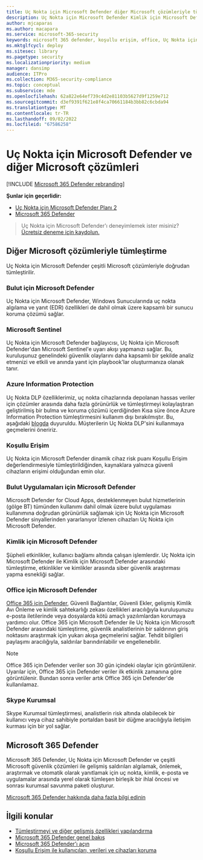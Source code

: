 ```yaml
---
title: Uç Nokta için Microsoft Defender diğer Microsoft çözümleriyle tümleştirme
description: Uç Nokta için Microsoft Defender Kimlik için Microsoft Defender ve Bulut için Microsoft Defender dahil olmak üzere diğer Microsoft çözümleriyle nasıl tümleştireceğinizi öğrenin.
author: mjcaparas
ms.author: macapara
ms.service: microsoft-365-security
keywords: microsoft 365 defender, koşullu erişim, office, Uç Nokta için Microsoft Defender, kimlik için microsoft defender, Office için Microsoft Defender, Bulut için Microsoft Defender, microsoft bulut uygulaması güvenliği, azure sentinel
ms.mktglfcycl: deploy
ms.sitesec: library
ms.pagetype: security
ms.localizationpriority: medium
manager: dansimp
audience: ITPro
ms.collection: M365-security-compliance
ms.topic: conceptual
ms.subservice: mde
ms.openlocfilehash: 62a822e64ef739c4d2e81103b5627d9f1259e712
ms.sourcegitcommit: d3ef9391f621e8f4ca70661184b3bb82c6cbda94
ms.translationtype: MT
ms.contentlocale: tr-TR
ms.lasthandoff: 09/02/2022
ms.locfileid: "67586258"
---
```

# <a name="microsoft-defender-for-endpoint-and-other-microsoft-solutions"></a>Uç Nokta için Microsoft Defender ve diğer Microsoft çözümleri

[!INCLUDE [Microsoft 365 Defender rebranding](../../includes/microsoft-defender.md)]


**Şunlar için geçerlidir:**
- [Uç Nokta için Microsoft Defender Planı 2](https://go.microsoft.com/fwlink/?linkid=2154037)
- [Microsoft 365 Defender](https://go.microsoft.com/fwlink/?linkid=2118804)

> Uç Nokta için Microsoft Defender'ı deneyimlemek ister misiniz? [Ücretsiz deneme için kaydolun.](https://signup.microsoft.com/create-account/signup?products=7f379fee-c4f9-4278-b0a1-e4c8c2fcdf7e&ru=https://aka.ms/MDEp2OpenTrial?ocid=docs-wdatp-exposedapis-abovefoldlink)

## <a name="integrate-with-other-microsoft-solutions"></a>Diğer Microsoft çözümleriyle tümleştirme

Uç Nokta için Microsoft Defender çeşitli Microsoft çözümleriyle doğrudan tümleştirilir.

### <a name="microsoft-defender-for-cloud"></a>Bulut için Microsoft Defender

Uç Nokta için Microsoft Defender, Windows Sunucularında uç nokta algılama ve yanıt (EDR) özellikleri de dahil olmak üzere kapsamlı bir sunucu koruma çözümü sağlar.

### <a name="microsoft-sentinel"></a>Microsoft Sentinel

Uç Nokta için Microsoft Defender bağlayıcısı, Uç Nokta için Microsoft Defender'dan Microsoft Sentinel'e uyarı akışı yapmanızı sağlar. Bu, kuruluşunuz genelindeki güvenlik olaylarını daha kapsamlı bir şekilde analiz etmenizi ve etkili ve anında yanıt için playbook'lar oluşturmanıza olanak tanır.

### <a name="azure-information-protection"></a>Azure Information Protection

Uç Nokta DLP özelliklerimiz, uç nokta cihazlarında depolanan hassas veriler için çözümler arasında daha fazla görünürlük ve tümleştirmeyi kolaylaştıran geliştirilmiş bir bulma ve koruma çözümü içerdiğinden Kısa süre önce Azure Information Protection tümleştirmesini kullanım dışı bırakılmıştır. Bu, aşağıdaki [blogda](https://techcommunity.microsoft.com/t5/microsoft-defender-for-endpoint/protecting-sensitive-information-on-devices/ba-p/2143555) duyuruldu. Müşterilerin Uç Nokta DLP'sini kullanmaya geçmelerini öneririz.

### <a name="conditional-access"></a>Koşullu Erişim

Uç Nokta için Microsoft Defender dinamik cihaz risk puanı Koşullu Erişim değerlendirmesiyle tümleştirildiğinden, kaynaklara yalnızca güvenli cihazların erişimi olduğundan emin olur.

### <a name="microsoft-defender-for-cloud-apps"></a>Bulut Uygulamaları için Microsoft Defender

Microsoft Defender for Cloud Apps, desteklenmeyen bulut hizmetlerinin (gölge BT) tümünden kullanımı dahil olmak üzere bulut uygulaması kullanımına doğrudan görünürlük sağlamak için Uç Nokta için Microsoft Defender sinyallerinden yararlanıyor İzlenen cihazları Uç Nokta için Microsoft Defender.

### <a name="microsoft-defender-for-identity"></a>Kimlik için Microsoft Defender

Şüpheli etkinlikler, kullanıcı bağlamı altında çalışan işlemlerdir. Uç Nokta için Microsoft Defender ile Kimlik için Microsoft Defender arasındaki tümleştirme, etkinlikler ve kimlikler arasında siber güvenlik araştırması yapma esnekliği sağlar.

### <a name="microsoft-defender-for-office"></a>Office için Microsoft Defender

[Office 365 için Defender](/office365/securitycompliance/office-365-atp), Güvenli Bağlantılar, Güvenli Ekler, gelişmiş Kimlik Avı Önleme ve kimlik sahtekarlığı zekası özellikleri aracılığıyla kuruluşunuzu e-posta iletilerinde veya dosyalarda kötü amaçlı yazılımlardan korumaya yardımcı olur. Office 365 için Microsoft Defender ile Uç Nokta için Microsoft Defender arasındaki tümleştirme, güvenlik analistlerinin bir saldırının giriş noktasını araştırmak için yukarı akışa geçmelerini sağlar. Tehdit bilgileri paylaşımı aracılığıyla, saldırılar barındırılabilir ve engellenebilir.

> [!NOTE]
> Office 365 için Defender veriler son 30 gün içindeki olaylar için görüntülenir. Uyarılar için, Office 365 için Defender veriler ilk etkinlik zamanına göre görüntülenir. Bundan sonra veriler artık Office 365 için Defender'de kullanılamaz.

### <a name="skype-for-business"></a>Skype Kurumsal

Skype Kurumsal tümleştirmesi, analistlerin risk altında olabilecek bir kullanıcı veya cihaz sahibiyle portaldan basit bir düğme aracılığıyla iletişim kurması için bir yol sağlar.

## <a name="microsoft-365-defender"></a>Microsoft 365 Defender

Microsoft 365 Defender, Uç Nokta için Microsoft Defender ve çeşitli Microsoft güvenlik çözümleri ile gelişmiş saldırıları algılamak, önlemek, araştırmak ve otomatik olarak yanıtlamak için uç nokta, kimlik, e-posta ve uygulamalar arasında yerel olarak tümleşen birleşik bir ihlal öncesi ve sonrası kurumsal savunma paketi oluşturur.

[Microsoft 365 Defender hakkında daha fazla bilgi edinin](/microsoft-365/security/defender/microsoft-365-defender)

## <a name="related-topics"></a>İlgili konular

- [Tümleştirmeyi ve diğer gelişmiş özellikleri yapılandırma](advanced-features.md)
- [Microsoft 365 Defender genel bakış](/microsoft-365/security/defender/microsoft-365-defender)
- [Microsoft 365 Defender’ı açın](/microsoft-365/security/defender/m365d-enable)
- [Koşullu Erişim ile kullanıcıları, verileri ve cihazları koruma](conditional-access.md)
